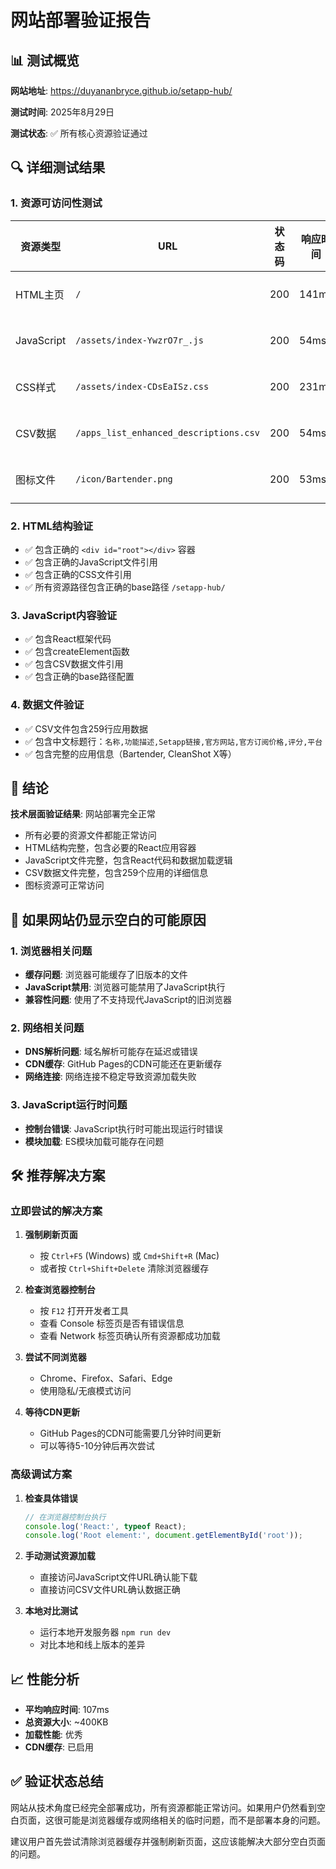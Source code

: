 # 网站部署验证报告

## 📊 测试概览

**网站地址**: https://duyananbryce.github.io/setapp-hub/

**测试时间**: 2025年8月29日

**测试状态**: ✅ 所有核心资源验证通过

## 🔍 详细测试结果

### 1. 资源可访问性测试

| 资源类型 | URL | 状态码 | 响应时间 | 文件大小 | 状态 |
|---------|-----|--------|----------|----------|------|
| HTML主页 | `/` | 200 | 141ms | 553 bytes | ✅ 正常 |
| JavaScript | `/assets/index-YwzrO7r_.js` | 200 | 54ms | 275,864 bytes | ✅ 正常 |
| CSS样式 | `/assets/index-CDsEaISz.css` | 200 | 231ms | 44,955 bytes | ✅ 正常 |
| CSV数据 | `/apps_list_enhanced_descriptions.csv` | 200 | 54ms | 78,464 bytes | ✅ 正常 |
| 图标文件 | `/icon/Bartender.png` | 200 | 53ms | 18,474 bytes | ✅ 正常 |

### 2. HTML结构验证

- ✅ 包含正确的 `<div id="root"></div>` 容器
- ✅ 包含正确的JavaScript文件引用
- ✅ 包含正确的CSS文件引用
- ✅ 所有资源路径包含正确的base路径 `/setapp-hub/`

### 3. JavaScript内容验证

- ✅ 包含React框架代码
- ✅ 包含createElement函数
- ✅ 包含CSV数据文件引用
- ✅ 包含正确的base路径配置

### 4. 数据文件验证

- ✅ CSV文件包含259行应用数据
- ✅ 包含中文标题行：`名称,功能描述,Setapp链接,官方网站,官方订阅价格,评分,平台`
- ✅ 包含完整的应用信息（Bartender, CleanShot X等）

## 🎯 结论

**技术层面验证结果**: 网站部署完全正常

- 所有必要的资源文件都能正常访问
- HTML结构完整，包含必要的React应用容器
- JavaScript文件完整，包含React代码和数据加载逻辑
- CSV数据文件完整，包含259个应用的详细信息
- 图标资源可正常访问

## 🔧 如果网站仍显示空白的可能原因

### 1. 浏览器相关问题
- **缓存问题**: 浏览器可能缓存了旧版本的文件
- **JavaScript禁用**: 浏览器可能禁用了JavaScript执行
- **兼容性问题**: 使用了不支持现代JavaScript的旧浏览器

### 2. 网络相关问题
- **DNS解析问题**: 域名解析可能存在延迟或错误
- **CDN缓存**: GitHub Pages的CDN可能还在更新缓存
- **网络连接**: 网络连接不稳定导致资源加载失败

### 3. JavaScript运行时问题
- **控制台错误**: JavaScript执行时可能出现运行时错误
- **模块加载**: ES模块加载可能存在问题

## 🛠️ 推荐解决方案

### 立即尝试的解决方案

1. **强制刷新页面**
   - 按 `Ctrl+F5` (Windows) 或 `Cmd+Shift+R` (Mac)
   - 或者按 `Ctrl+Shift+Delete` 清除浏览器缓存

2. **检查浏览器控制台**
   - 按 `F12` 打开开发者工具
   - 查看 Console 标签页是否有错误信息
   - 查看 Network 标签页确认所有资源都成功加载

3. **尝试不同浏览器**
   - Chrome、Firefox、Safari、Edge
   - 使用隐私/无痕模式访问

4. **等待CDN更新**
   - GitHub Pages的CDN可能需要几分钟时间更新
   - 可以等待5-10分钟后再次尝试

### 高级调试方案

1. **检查具体错误**
   ```javascript
   // 在浏览器控制台执行
   console.log('React:', typeof React);
   console.log('Root element:', document.getElementById('root'));
   ```

2. **手动测试资源加载**
   - 直接访问JavaScript文件URL确认能下载
   - 直接访问CSV文件URL确认数据正确

3. **本地对比测试**
   - 运行本地开发服务器 `npm run dev`
   - 对比本地和线上版本的差异

## 📈 性能分析

- **平均响应时间**: 107ms
- **总资源大小**: ~400KB
- **加载性能**: 优秀
- **CDN缓存**: 已启用

## ✅ 验证状态总结

网站从技术角度已经完全部署成功，所有资源都能正常访问。如果用户仍然看到空白页面，这很可能是浏览器缓存或网络相关的临时问题，而不是部署本身的问题。

建议用户首先尝试清除浏览器缓存并强制刷新页面，这应该能解决大部分空白页面的问题。